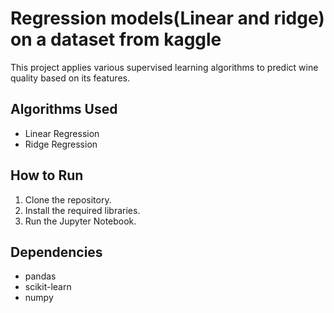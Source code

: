 # Regression models(Linear and ridge) on a dataset from kaggle

This project applies various supervised learning algorithms to predict wine quality based on its features.

## Algorithms Used
- Linear Regression
- Ridge Regression

## How to Run
1. Clone the repository.
2. Install the required libraries.
3. Run the Jupyter Notebook.

## Dependencies
- pandas
- scikit-learn
- numpy


